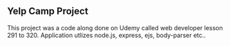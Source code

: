 ## Yelp Camp Project

This project was a code along done on Udemy called web developer lesson 291 to 320. Application utlizes node.js, express, ejs, body-parser etc.. 
